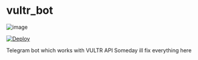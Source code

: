 # vultr_bot
![image]({https://img.shields.io/badge/Python-FFD43B?style=for-the-badge&logo=python&logoColor=blue})

[![Deploy](https://github.com/a1r0/vultr_bot/actions/workflows/main.yml/badge.svg?branch=main)](https://github.com/a1r0/vultr_bot/actions/workflows/main.yml)

Telegram bot which works with VULTR API
Someday ill fix everything here
